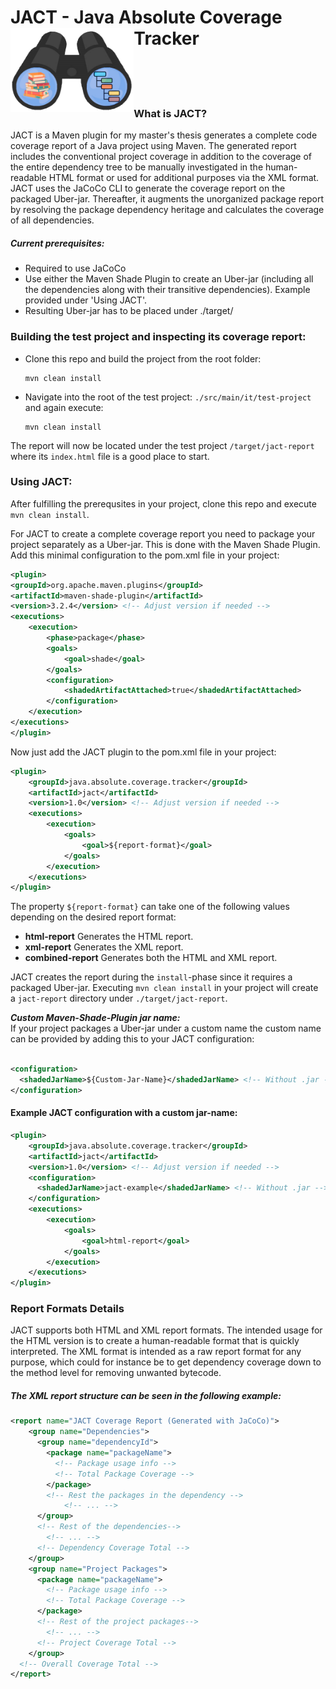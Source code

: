 # JACT - Java Absolute Coverage Tracker <img src=".img/jact-logo.png" align="left" height="135px"/>

[comment]: <> (Include coverage stats etc here later)
<br/> 
<br/> 
<br/> 

### What is JACT?
JACT is a Maven plugin for my master's thesis generates a complete code coverage report of a Java project using Maven. 
The generated report includes the conventional project coverage in addition to the coverage of the entire dependency 
tree to be manually investigated in the human-readable HTML format or used for additional purposes via the XML format.
JACT uses the JaCoCo CLI to generate the coverage report on the packaged Uber-jar. Thereafter, it augments the 
unorganized package report by resolving the package dependency heritage and calculates the coverage of all dependencies.

##### Current prerequisites:
- Required to use JaCoCo
- Use either the Maven Shade Plugin to create an Uber-jar (including all the dependencies along with their transitive 
  dependencies). Example provided under 'Using JACT'.
- Resulting Uber-jar has to be placed under ./target/

### Building the test project and inspecting its coverage report:
- Clone this repo and build the project from the root folder:
    ```
    mvn clean install
    ```
  
- Navigate into the root of the test project: `./src/main/it/test-project` and again execute:
    ```
    mvn clean install
    ```

The report will now be located under the test project `/target/jact-report` where its `index.html` file is a good place to start. 


### Using JACT:
After fulfilling the prerequsites in your project, clone this repo and execute `mvn clean install`.

For JACT to create a complete coverage report you need to package your project separately as a Uber-jar. This is done with
the Maven Shade Plugin. Add this minimal configuration to the pom.xml file in your project:
```xml
<plugin>
<groupId>org.apache.maven.plugins</groupId>
<artifactId>maven-shade-plugin</artifactId>
<version>3.2.4</version> <!-- Adjust version if needed -->
<executions>
    <execution>
        <phase>package</phase>
        <goals>
            <goal>shade</goal>
        </goals>
        <configuration>
            <shadedArtifactAttached>true</shadedArtifactAttached>
        </configuration>
    </execution>
</executions>
</plugin>
```

Now just add the JACT plugin to the pom.xml file in your project:
```xml
<plugin>
    <groupId>java.absolute.coverage.tracker</groupId>
    <artifactId>jact</artifactId>
    <version>1.0</version> <!-- Adjust version if needed -->
    <executions>
        <execution>
            <goals>
                <goal>${report-format}</goal>
            </goals>
        </execution>
    </executions>
</plugin>
```
The property `${report-format}` can take one of the following values depending on the desired report format:
* **html-report** Generates the HTML report.
* **xml-report** Generates the XML report.
* **combined-report** Generates both the HTML and XML report.

JACT creates the report during the `install`-phase since it requires a packaged Uber-jar. Executing `mvn clean install`
in your project will create a `jact-report` directory under `./target/jact-report`.


**_Custom Maven-Shade-Plugin jar name:_** </br>
If your project packages a Uber-jar under a custom name the custom name can be provided by adding this to your JACT
configuration:

```xml

<configuration>
  <shadedJarName>${Custom-Jar-Name}</shadedJarName> <!-- Without .jar -->
</configuration>
```

#### Example JACT configuration with a custom jar-name:
```xml
<plugin>
    <groupId>java.absolute.coverage.tracker</groupId>
    <artifactId>jact</artifactId>
    <version>1.0</version> <!-- Adjust version if needed -->
    <configuration>
      <shadedJarName>jact-example</shadedJarName> <!-- Without .jar -->
    </configuration>
    <executions>
        <execution>
            <goals>
                <goal>html-report</goal>
            </goals>
        </execution>
    </executions>
</plugin>
```

### Report Formats Details
JACT supports both HTML and XML report formats. The intended usage for the HTML version is to create a human-readable
format that is quickly interpreted. The XML format is intended as a raw report format for any purpose, which could for
instance be to get dependency coverage down to the method level for removing unwanted bytecode.

##### The XML report structure can be seen in the following example:
```xml
<report name="JACT Coverage Report (Generated with JaCoCo)">
    <group name="Dependencies">
      <group name="dependencyId">
        <package name="packageName">
          <!-- Package usage info -->
          <!-- Total Package Coverage -->
        </package>
        <!-- Rest the packages in the dependency -->
            <!-- ... -->
      </group>
      <!-- Rest of the dependencies-->
        <!-- ... -->
      <!-- Dependency Coverage Total -->
    </group>
    <group name="Project Packages">
      <package name="packageName">
        <!-- Package usage info -->
        <!-- Total Package Coverage -->
      </package>
      <!-- Rest of the project packages-->
        <!-- ... -->
      <!-- Project Coverage Total -->
    </group>
  <!-- Overall Coverage Total -->
</report>
```

